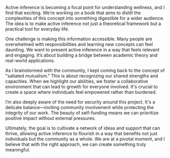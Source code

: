 Active inference is becoming a focal point for understanding wellness, and I find that exciting. We’re working on a book that aims to distill the complexities of this concept into something digestible for a wider audience. The idea is to make active inference not just a theoretical framework but a practical tool for everyday life.

One challenge is making this information accessible. Many people are overwhelmed with responsibilities and learning new concepts can feel daunting. We want to present active inference in a way that feels relevant and engaging. It’s about building a bridge between academic theory and real-world applications.

As I brainstormed with the community, I kept coming back to the concept of "satiated mutualism." This is about recognizing our shared strengths and capacities. When we highlight our abilities, we foster a collaborative environment that can lead to growth for everyone involved. It's crucial to create a space where individuals feel empowered rather than burdened.

I’m also deeply aware of the need for security around this project. It's a delicate balance—inviting community involvement while protecting the integrity of our work. The beauty of self-funding means we can prioritize positive impact without external pressures.

Ultimately, the goal is to cultivate a network of ideas and support that can thrive, allowing active inference to flourish in a way that benefits not just individuals but the community as a whole. We are at a pivotal moment, and I believe that with the right approach, we can create something truly meaningful.
